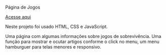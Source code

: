 Página de Jogos 
<div>
<a href="https://alessandraromualdo.github.io/pagina-jogos/" tarqet="_blank">Acesse aqui</a>
</div>
<div>
  <p>Neste projeto foi usado HTML, CSS e JavaScript.</p>
  <p>Uma página com algumas informações sobre jogos de sobrevivência. Uma função para mostrar e ocutar artigos
    conforme o click no menu, um menu hamburguer para telas menores e responsivo.</p>
</div>
